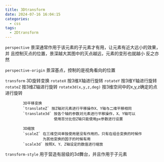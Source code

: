 ```yaml
---
title: 3Dtransform
date: 2024-07-16 16:04:15
categories:
  - css
tags:
  - 2Dtransform
---
```


`perspective` 景深通常作用于该元素的子元素才有用，让元素有近大远小的效果，并
              且控制灭点的位置，景深越大其图中的灭点越远，元素的变形也就越小
              反之亦然

`perspective-origin` 景深基点，控制的是视角看向的位置

`transform` 3D旋转变换
            `rotateX` 按3维X轴进行旋转
            `rotateY` 按3维Y轴进行旋转
            `rotateZ` 按3维Z轴进行旋转
            `rotate3d(x,y,z,deg)` 按3维空间中的x,y,z确定的点进行旋转

            3D平移变换
            `translateZ` 按Z轴对元素进行平移操作X、Y轴与二维平移相同
            `translate3d` 按各个轴的参数对元素进行平移操作，X、Y轴可以
                          使用百分比但Z轴只能使用px参数进行设置

            3D缩放
            `scaleZ` 在三维空间单独使用是没有作用的，只有在组合变换的时候作
                     为其他变换的因子的时候有用
            `scale3d` 按照X、Y、Z轴设定的数值进行缩放

`transform-style` 用于营造有层级的3d舞台，并且作用于子元素